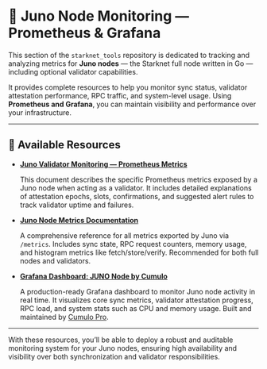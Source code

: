 # 📡 Juno Node Monitoring — Prometheus & Grafana

This section of the `starknet_tools` repository is dedicated to tracking and analyzing metrics for **Juno nodes** — the Starknet full node written in Go — including optional validator capabilities.

It provides complete resources to help you monitor sync status, validator attestation performance, RPC traffic, and system-level usage. Using **Prometheus and Grafana**, you can maintain visibility and performance over your infrastructure.

---

## 📁 Available Resources

- **[Juno Validator Monitoring — Prometheus Metrics](https://github.com/Cumulo-pro/starknet_tools/blob/main/juno/attestation_metrics.md)**

   This document describes the specific Prometheus metrics exposed by a Juno node when acting as a validator. It includes detailed explanations of attestation epochs, slots, confirmations, and suggested alert rules to track validator uptime and failures.

- **[Juno Node Metrics Documentation](https://github.com/Cumulo-pro/starknet_tools/blob/main/juno/metrics.md)**

   A comprehensive reference for all metrics exported by Juno via `/metrics`. Includes sync state, RPC request counters, memory usage, and histogram metrics like fetch/store/verify. Recommended for both full nodes and validators.

- **[Grafana Dashboard: JUNO Node by Cumulo](https://github.com/Cumulo-pro/starknet_tools/blob/main/juno/JUNO%20Node%20by%20Cumulo-1752653324274.json)**

   A production-ready Grafana dashboard to monitor Juno node activity in real time. It visualizes core sync metrics, validator attestation progress, RPC load, and system stats such as CPU and memory usage. Built and maintained by [Cumulo Pro](https://cumulo.pro).

---

With these resources, you’ll be able to deploy a robust and auditable monitoring system for your Juno nodes, ensuring high availability and visibility over both synchronization and validator responsibilities.


